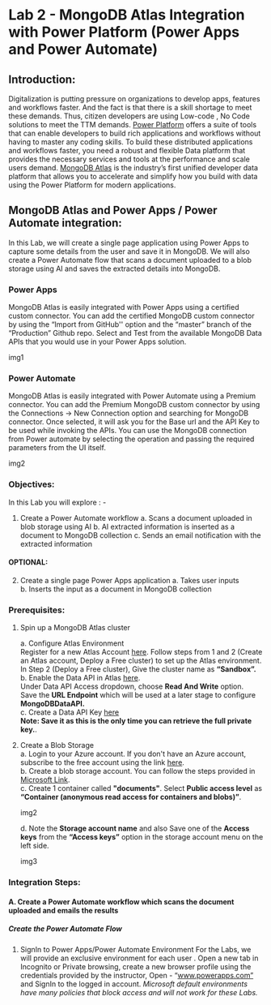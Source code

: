 # Lab 2 - MongoDB Atlas Integration with Power Platform (Power Apps and Power Automate)
## Introduction:
Digitalization is putting pressure on organizations to develop apps, features and workflows faster. And the fact is that there is a skill shortage to meet these demands. Thus, citizen developers are using Low-code , No Code solutions to meet the TTM demands. [Power Platform](https://powerplatform.microsoft.com/en-us/) offers a suite of tools that can enable developers to build rich applications and workflows without having to master any coding skills. To build these distributed applications and workflows faster, you need a robust and flexible Data platform that provides the necessary services and tools at the performance and scale users demand. [MongoDB Atlas](https://www.mongodb.com/atlas) is the industry’s first unified developer data platform that allows you to accelerate and simplify how you build with data using the Power Platform for modern applications.

## MongoDB Atlas and Power Apps / Power Automate integration:
In this Lab, we will create a single page application using Power Apps to capture some details from the user and save it in MongoDB. 
We will also create a Power Automate flow that scans a document uploaded to a blob storage using AI and saves the extracted details into MongoDB. 

### Power Apps 
MongoDB Atlas is easily integrated with Power Apps using a certified custom connector. You can add the certified MongoDB custom connector by using the “Import from GitHub'' option and the “master” branch of the “Production” Github repo. Select and Test from the available MongoDB Data APIs that you would use in your Power Apps solution.

img1

### Power Automate
MongoDB Atlas is easily integrated with Power Automate using a Premium connector. You can add the Premium MongoDB custom connector by using the Connections -> New Connection option and searching for MongoDB connector. Once selected, it will ask you for the Base url and the API Key to be used while invoking the APIs. You can use the MongoDB connection from Power automate by selecting the operation and passing the required parameters from the UI itself.

img2

### Objectives:
In this Lab you will explore : -  
  1. Create a Power Automate workflow 
      a. Scans a document uploaded in blob storage using AI 
      b. AI extracted information is inserted as a document to MongoDB collection 
      c. Sends an email notification with the extracted information 
 
#### OPTIONAL: 
  2. Create a single page Power Apps application 
      a. Takes user inputs  
      b. Inserts the input as a document in MongoDB collection 

### Prerequisites:

  1. Spin up a MongoDB Atlas cluster 
 
      a. Configure Atlas Environment  
      Register for a new Atlas Account [here](https://www.mongodb.com/docs/atlas/tutorial/create-atlas-account/#register-a-new-service-account). Follow steps from 1 and 2 (Create an Atlas account, Deploy a Free cluster) to set up the Atlas environment. In Step 2 (Deploy a Free cluster), Give the cluster name as **“Sandbox”.**  
      b. Enable the Data API in Atlas [here](https://www.mongodb.com/docs/atlas/api/data-api/#1.-enable-the-data-api).  
     Under Data API Access dropdown, choose **Read And Write** option.   
     Save the **URL Endpoint** which will be used at a later stage to configure **MongoDBDataAPI.**  
      c. Create a Data API Key [here](https://www.mongodb.com/docs/atlas/api/data-api/#2.-create-a-data-api-key)   
  **Note: Save it as this is the only time you can retrieve the full private key.**. 
  2. Create a Blob Storage  
     a. Login to your Azure account. If you don't have an Azure account, subscribe to the free account using the link [here](https://azure.microsoft.com/en-in/free/).  
     b. Create a blob storage account. You can follow the steps provided in [Microsoft Link](https://learn.microsoft.com/en-us/azure/storage/common/storage-account-create?tabs=azure-portal).   
     c. Create 1 container called **"documents"**. Select **Public access level** as **“Container (anonymous read access for containers and blobs)”**.

     img2

     d. Note the **Storage account name** and also Save one of the **Access keys** from the **“Access keys”** option in the storage account menu on the left side.

     img3

### Integration Steps:
#### A. Create a Power Automate workflow which scans the document uploaded and emails the results

##### Create the Power Automate Flow
1. SignIn to Power Apps/Power Automate Environment
For the Labs, we will provide an exclusive environment for each user .
Open a new tab in Incognito or Private browsing, create a new browser profile using the credentials provided by the instructor, Open - “www.powerapps.com” and SignIn to the logged in account. *Microsoft default environments have many policies that block access and will not work for these Labs.* 






   



  
